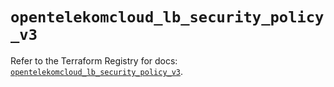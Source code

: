 # `opentelekomcloud_lb_security_policy_v3`

Refer to the Terraform Registry for docs: [`opentelekomcloud_lb_security_policy_v3`](https://registry.terraform.io/providers/opentelekomcloud/opentelekomcloud/1.36.12/docs/resources/lb_security_policy_v3).
